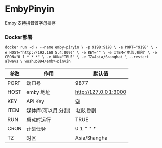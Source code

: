 # EmbyPinyin

Emby 支持拼音首字母排序

### Docker部署

`docker run -d \
--name emby-pinyin \
-p 9198:9198 \
-e PORT="9198" \
-e HOST="http://192.168.5.4:8096" \
-e KEY="" \
-e ITEM="电影,番剧" \
-e CRON="0 1 * * *" \
-e RUN="TRUE" \
-e TZ=Asia/Shanghai \
--restart always \
wushuo894/emby-pinyin`

| 参数   | 作用          | 默认值                   |
|------|-------------|-----------------------|
| PORT | 端口号         | 9877                  |
| HOST | emby 地址     | http://127.0.0.1:3000 |
| KEY  | API Key     | 空                     |
| ITEM | 媒体库(可以用,分割) | 电影,番剧                 |
| RUN  | 启动时运行       | TRUE                  |
| CRON | 计划任务        | 0 1 * * *             |
| TZ   | 时区          | Asia/Shanghai         |
